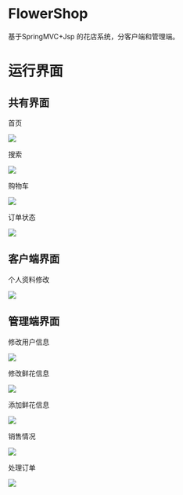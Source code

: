 # FlowerShop
基于SpringMVC+Jsp 的花店系统，分客户端和管理端。

# 运行界面
## 共有界面
  首页

  <img src="https://i.loli.net/2021/06/19/x9hL4Pb3IpCaEtR.png"/>

  搜索

  <img src="https://i.loli.net/2021/06/19/STfKBNa3qnZlr2A.png"/>

  购物车

  <img src="https://i.loli.net/2021/06/19/cUyTlbPiwf2VBzM.png"/>


  订单状态

  <img src="https://i.loli.net/2021/06/19/98kltBYrVDObs1R.png"/>

## 客户端界面

个人资料修改

<img src="https://i.loli.net/2021/06/19/Qlg986pcVnrMD2K.png"/>

## 管理端界面

修改用户信息

<img src="https://i.loli.net/2021/06/19/rf2iWe7yvp58Kw6.png"/>

修改鲜花信息

<img src="https://i.loli.net/2021/06/19/gdlUjEoyFLcHKWS.png"/>

添加鲜花信息

<img src="https://i.loli.net/2021/06/19/hkNf7q3zZgouXaD.png"/>

销售情况

<img src="https://i.loli.net/2021/06/19/Vlz96kjcKaAWePd.png"/> 

处理订单

<img src="https://i.loli.net/2021/06/19/36wcOMnZRtvhmE4.png"/>




